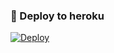 ### 🚀 Deploy to heroku
[![Deploy](https://www.herokucdn.com/deploy/button.svg)](https://heroku.com/deploy?template=https://github.com/NikhadAxhmedov/ASOsongbot)
